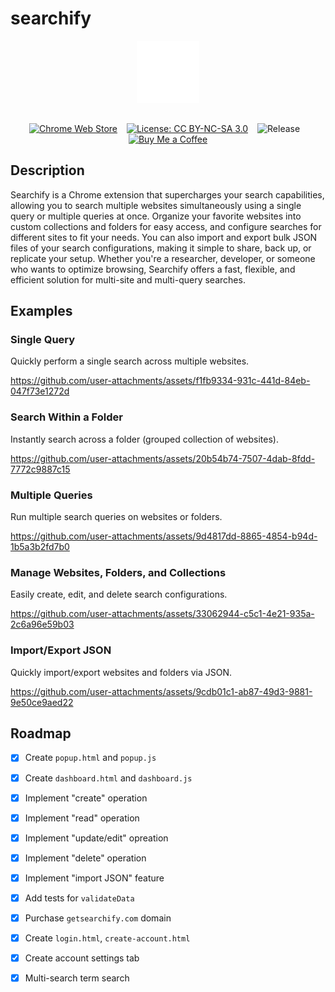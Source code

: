 # searchify
<div align="center">

<picture>
    <img src="src/assets/icon.svg" alt="The Kinase Library" width="100px" style="margin-bottom: 15px">
</picture>

[![Chrome Web Store](https://img.shields.io/badge/Chrome_Extension-Download-brightgreen)](https://chrome.google.com/webstore) &ensp;
[![License: CC BY-NC-SA 3.0](https://img.shields.io/badge/License-CC%20BY--NC--SA%203.0-lightgrey.svg)](https://creativecommons.org/licenses/by-nc-sa/3.0/) &ensp;
![Release](https://img.shields.io/github/v/release/harinlee83/searchify) &ensp;
[![Buy Me a Coffee](https://img.shields.io/badge/Buy%20Me%20a%20Coffee-%23FFDD00.svg?style=for-the-badge&logo=buy-me-a-coffee&logoColor=black)](https://www.buymeacoffee.com/harinlee)
</div>

## Description
Searchify is a Chrome extension that supercharges your search capabilities, allowing you to search multiple websites simultaneously using a single query or multiple queries at once. Organize your favorite websites into custom collections and folders for easy access, and configure searches for different sites to fit your needs. You can also import and export bulk JSON files of your search configurations, making it simple to share, back up, or replicate your setup. Whether you're a researcher, developer, or someone who wants to optimize browsing, Searchify offers a fast, flexible, and efficient solution for multi-site and multi-query searches.

## Examples

### Single Query

Quickly perform a single search across multiple websites.

https://github.com/user-attachments/assets/f1fb9334-931c-441d-84eb-047f73e1272d

### Search Within a Folder

Instantly search across a folder (grouped collection of websites).

https://github.com/user-attachments/assets/20b54b74-7507-4dab-8fdd-7772c9887c15

### Multiple Queries

Run multiple search queries on websites or folders.

https://github.com/user-attachments/assets/9d4817dd-8865-4854-b94d-1b5a3b2fd7b0

### Manage Websites, Folders, and Collections

Easily create, edit, and delete search configurations.

https://github.com/user-attachments/assets/33062944-c5c1-4e21-935a-2c6a96e59b03

### Import/Export JSON

Quickly import/export websites and folders via JSON.

https://github.com/user-attachments/assets/9cdb01c1-ab87-49d3-9881-9e50ce9aed22

## Roadmap

- [x] Create `popup.html` and `popup.js`
- [x] Create `dashboard.html` and  `dashboard.js`
- [x] Implement "create" operation
- [x] Implement "read" operation
- [x] Implement "update/edit" opreation
- [x] Implement "delete" operation 
- [x] Implement "import JSON" feature
- [x] Add tests for `validateData`
- [x] Purchase `getsearchify.com` domain
- [x] Create `login.html`, `create-account.html`
- [x] Create account settings tab
- [x] Multi-search term search


